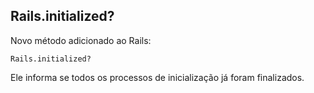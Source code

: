## Rails.initialized?

Novo método adicionado ao Rails:

	Rails.initialized?

Ele informa se todos os processos de inicialização já foram finalizados.
